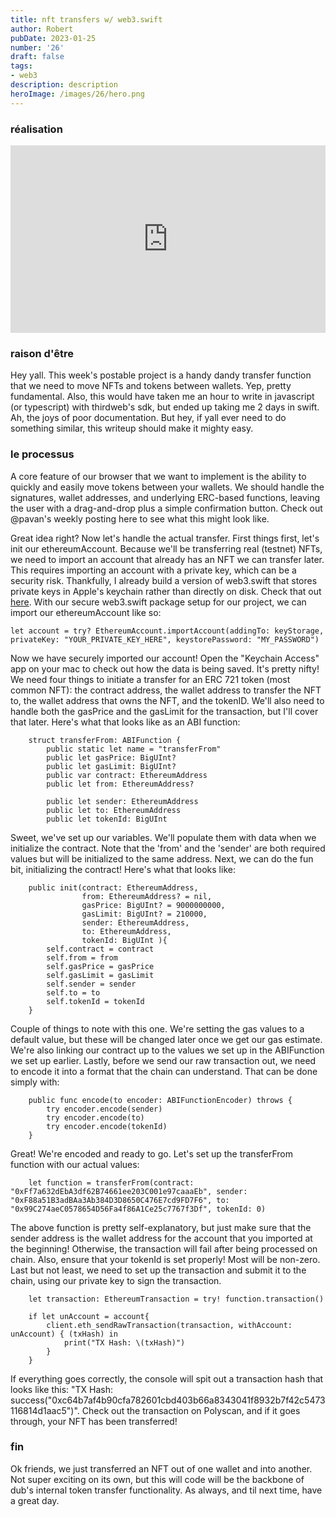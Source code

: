 ```yaml
---
title: nft transfers w/ web3.swift
author: Robert
pubDate: 2023-01-25
number: '26'
draft: false
tags:
- web3
description: description
heroImage: /images/26/hero.png
---
```

### réalisation
<iframe width="100%" height="300px" src="https://www.youtube.com/embed/IAZcAVXduCg" title="YouTube video player" frameborder="0" allow="accelerometer; autoplay; clipboard-write; encrypted-media; gyroscope; picture-in-picture" allowfullscreen></iframe>

### raison d'être
Hey yall. This week's postable project is a handy dandy transfer function that we need to move NFTs and tokens between wallets. Yep, pretty fundamental. Also, this would have taken me an hour to write in javascript (or typescript) with thirdweb's sdk, but ended up taking me 2 days in swift. Ah, the joys of poor documentation. But hey, if yall ever need to do something similar, this writeup should make it mighty easy.

### le processus
A core feature of our browser that we want to implement is the ability to quickly and easily move tokens between your wallets. We should handle the signatures, wallet addresses, and underlying ERC-based functions, leaving the user with a drag-and-drop plus a simple confirmation button. Check out @pavan's weekly posting here to see what this might look like.

Great idea right? Now let's handle the actual transfer. First things first, let's init our ethereumAccount. Because we'll be transferring real (testnet) NFTs, we need to import an account that already has an NFT we can transfer later. This requires importing an account with a private key, which can be a security risk. Thankfully, I already build a version of web3.swift that stores private keys in Apple's keychain rather than directly on disk. Check that out [here](https://experiments.gg/experiments/11). With our secure web3.swift package setup for our project, we can import our ethereumAccount like so:

```
let account = try? EthereumAccount.importAccount(addingTo: keyStorage, privateKey: "YOUR_PRIVATE_KEY_HERE", keystorePassword: "MY_PASSWORD")
```

Now we have securely imported our account! Open the "Keychain Access" app on your mac to check out how the data is being saved. It's pretty nifty! We need four things to initiate a transfer for an ERC 721 token (most common NFT): the contract address, the wallet address to transfer the NFT to, the wallet address that owns the NFT, and the tokenID. We'll also need to handle both the gasPrice and the gasLimit for the transaction, but I'll cover that later. Here's what that looks like as an ABI function:

```
    struct transferFrom: ABIFunction {
        public static let name = "transferFrom"
        public let gasPrice: BigUInt?
        public let gasLimit: BigUInt?
        public var contract: EthereumAddress
        public let from: EthereumAddress?

        public let sender: EthereumAddress
        public let to: EthereumAddress
        public let tokenId: BigUInt

```

Sweet, we've set up our variables. We'll populate them with data when we initialize the contract. Note that the 'from' and the 'sender' are both required values but will be initialized to the same address. Next, we can do the fun bit, initializing the contract! Here's what that looks like:


```
    public init(contract: EthereumAddress,
                from: EthereumAddress? = nil,
                gasPrice: BigUInt? = 9000000000,
                gasLimit: BigUInt? = 210000,
                sender: EthereumAddress,
                to: EthereumAddress,
                tokenId: BigUInt ){
        self.contract = contract
        self.from = from
        self.gasPrice = gasPrice
        self.gasLimit = gasLimit
        self.sender = sender
        self.to = to
        self.tokenId = tokenId
    }

```

Couple of things to note with this one. We're setting the gas values to a default value, but these will be changed later once we get our gas estimate. We're also linking our contract up to the values we set up in the ABIFunction we set up earlier. Lastly, before we send our raw transaction out, we need to encode it into a format that the chain can understand. That can be done simply with:

```
    public func encode(to encoder: ABIFunctionEncoder) throws {
        try encoder.encode(sender)
        try encoder.encode(to)
        try encoder.encode(tokenId)
    }

```

Great! We're encoded and ready to go. Let's set up the transferFrom function with our actual values:

```
    let function = transferFrom(contract: "0xFf7a632dEbA3df62B74661ee203C001e97caaaEb", sender: "0xF88a51B3adBAa3Ab384D3D8650C476E7cd9FD7F6", to: "0x99C274aeC0578654D56Fa4f86A1Ce25c7767f3Df", tokenId: 0)
```

The above function is pretty self-explanatory, but just make sure that the sender address is the wallet address for the account that you imported at the beginning! Otherwise, the transaction will fail after being processed on chain. Also, ensure that your tokenId is set properly! Most will be non-zero. Last but not least, we need to set up the transaction and submit it to the chain, using our private key to sign the transaction.

```
    let transaction: EthereumTransaction = try! function.transaction()

    if let unAccount = account{
        client.eth_sendRawTransaction(transaction, withAccount: unAccount) { (txHash) in
            print("TX Hash: \(txHash)")
        }
    }

```

If everything goes correctly, the console will spit out a transaction hash that looks like this: "TX Hash: success("0xc64b7af4b90cfa782601cbd403b66a8343041f8932b7f42c5473116814d1aac5")". Check out the transaction on Polyscan, and if it goes through, your NFT has been transferred!


### fin
Ok friends, we just transferred an NFT out of one wallet and into another. Not super exciting on its own, but this will code will be the backbone of dub's internal token transfer functionality. As always, and til next time, have a great day.
